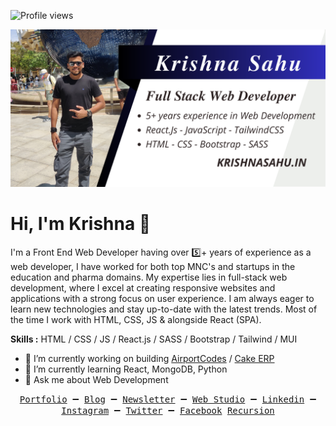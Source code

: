 ![Profile views](https://gpvc.arturio.dev/dvlprkrishna)

<img width="1834" alt="github readme" src="https://raw.githubusercontent.com/dvlprkrishna/dvlprkrishna/main/Krishnasahu.in.png">

# Hi, I'm Krishna 👋

I'm a Front End Web Developer having over 5️⃣+ years of experience as a web developer, I have worked for both top MNC's and startups in the education and pharma domains. My expertise lies in full-stack web development, where I excel at creating responsive websites and applications with a strong focus on user experience. I am always eager to learn new technologies and stay up-to-date with the latest trends. Most of the time I work with HTML, CSS, JS & alongside React (SPA).

**Skills :** HTML / CSS / JS / React.js / SASS / Bootstrap / Tailwind / MUI

- 🔭 I’m currently working on building [AirportCodes](https://github.com/dvlprkrishna/airportcodesin) / [Cake ERP](https://github.com/dvlprkrishna/react-kake-erp)
- 🌱 I’m currently learning React, MongoDB, Python
- 💬 Ask me about Web Development

<!--
[![spotify-github-profile](https://spotify-github-profile.vercel.app/api/view?uid=31uv7otvort6qi6h7pmttoqbprdq&cover_image=true&theme=default&show_offline=false&background_color=050505&interchange=false&bar_color_cover=true&bar_color=191b18)](https://spotify-github-profile.vercel.app/api/view?uid=31uv7otvort6qi6h7pmttoqbprdq&redirect=true) -->

<p align="center">
  <samp>
    <a href="https://krishnasahu.in/">Portfolio</a> ➖
    <a href="https://dvlpr.wtf/">Blog</a> ➖
    <a href="https://dvlpr.wtf/newsletter">Newsletter</a> ➖
    <a href="https://dvlpr.in/">Web Studio</a> ➖
    <a href="https://linkedin.com/in/reactjsdev/">Linkedin</a> ➖
    <a href="https://instagram.com/dvlprkrishna/">Instagram</a> ➖
    <a href="https://twitter.com/dvlprkrishna">Twitter</a> ➖
    <a href="https://facebook.com/dvlprkrishna/">Facebook</a>
    <a href="https://github.com/dvlprkrishna/">Recursion</a>
  </samp>
</p>

